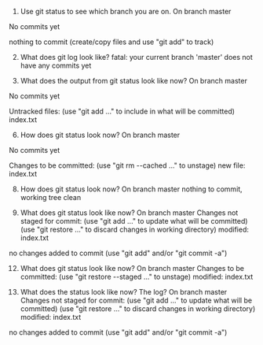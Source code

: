 1. Use git status to see which branch you are on.
On branch master

No commits yet

nothing to commit (create/copy files and use "git add" to track)


2. What does git log look like?
fatal: your current branch 'master' does not have any commits yet


4. What does the output from git status look like now?
On branch master

No commits yet

Untracked files:
  (use "git add <file>..." to include in what will be committed)
        index.txt


6. How does git status look now?
On branch master

No commits yet

Changes to be committed:
  (use "git rm --cached <file>..." to unstage)
        new file:   index.txt


8. How does git status look now?
On branch master
nothing to commit, working tree clean


10. What does git status look like now?
On branch master
Changes not staged for commit:
  (use "git add <file>..." to update what will be committed)
  (use "git restore <file>..." to discard changes in working directory)
        modified:   index.txt

no changes added to commit (use "git add" and/or "git commit -a")


12. What does git status look like now?
On branch master
Changes to be committed:
  (use "git restore --staged <file>..." to unstage)
        modified:   index.txt


15. What does the status look like now? The log?
On branch master
Changes not staged for commit:
  (use "git add <file>..." to update what will be committed)
  (use "git restore <file>..." to discard changes in working directory)
        modified:   index.txt

no changes added to commit (use "git add" and/or "git commit -a")
